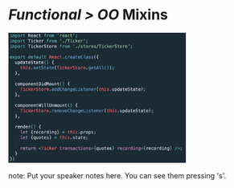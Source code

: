 # <em class="highlight">Functional > OO</em> Mixins

<img src="img/mixin-1.png" width="70%">

note:
    Put your speaker notes here.
    You can see them pressing 's'.
